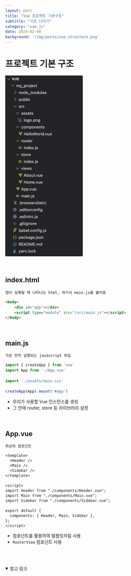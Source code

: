 ```yaml
---
layout: post
title: "Vue 프로젝트 기본구조"
subtitle: "기초 다지기"
category: "vue.js"
date: 2024-02-08
background: '/img/posts/vue_structure.png'
---
```


# 프로젝트 기본 구조

![aspect](/img/posts/vue_structure.png)

<br>

## index.html

`앱이 실행될 때 나타나는 html, 여기서 main.js를 불러옴`

```html
<body>
	<div id="app"></div>
	<script type="module" src="/src/main.js"></script>
</body>
```

<br>

## main.js

`가장 먼저 실행되는 javascript 파일`

```javascript
import { createApp } from 'vue'
import App from './App.vue'

import './assets/main.css'

createApp(App).mount('#app')
```

- 우리가 사용할 Vue 인스턴스를 생성
- 그 안에 router, store 등 라이브러리 설정

<br>

## App.vue

`최상위 컴포넌트`

```vue
<template>
  <Header />
  <Main />
  <Sidebar />
</template>

<script>
import Header from "./components/Header.vue";
import Main from "./components/Main.vue";
import Sidebar from "./components/Sidebar.vue";

export default {
  components: { Header, Main, Sidebar },
};
</script>
```

- 컴포넌트를 활용하여 템플릿처럼 사용
- `RouterView` 컴포넌트 사용

<br> 
<br> 
<br>


<details open="open">
<summary>참고 링크</summary>
<div markdown="1">
<https://any-ting.tistory.com/39><br>
<https://blogcreator.blog/post/4>
<div>
